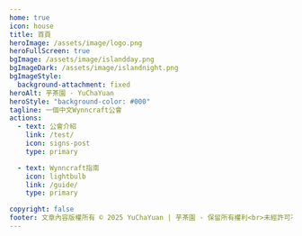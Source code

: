 ```yaml
---
home: true
icon: house
title: 首頁
heroImage: /assets/image/logo.png
heroFullScreen: true
bgImage: /assets/image/islandday.png
bgImageDark: /assets/image/islandnight.png
bgImageStyle:
  background-attachment: fixed
heroAlt: 芋茶園 - YuChaYuan
heroStyle: "background-color: #000"
tagline: 一個中文Wynncraft公會
actions:
  - text: 公會介紹
    link: /test/
    icon: signs-post
    type: primary

  - text: Wynncraft指南
    icon: lightbulb
    link: /guide/
    type: primary

copyright: false
footer: 文章內容版權所有 © 2025 YuChaYuan | 芋茶園 - 保留所有權利<br>未經許可不得轉載或使用本站文章內容<br>MIT Licensed | Copyright © 2019-present Mr.Hope
---
```

